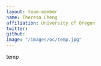 ```yaml
---
layout: team-member
name: Theresa Cheng
affiliation: University of Oregon
twitter: 
github: 
image: "/images/oc/temp.jpg"
---
```


temp